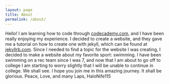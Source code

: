 ```yaml
---
layout: page
title: About
permalink: /about/
---
```


Hello! I am learning how to code through [codecademy.com](https://www.codecademy.com/), and I have been really enjoying my experience. I decided to create a website, and they gave me a tutorial on how to create one with jekyll, which can be found at [jekyllrb.com](http://jekyllrb.com/). Since I needed to find a topic for the website I was creating, I decided to make a website about my favorite sport: swimming. I have been swimming on a rec team since I was 7, and now that I am about to go off to college I am starting to worry slightly that I will be unable to continue in college. We shall see. I hope you join me in this amazing journey. It shall be glorious.
Peace, Love, and many Laps,
HaloNife115
